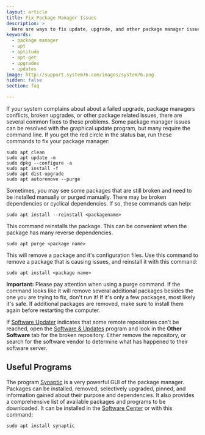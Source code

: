 ```yaml
---
layout: article
title: Fix Package Manager Issues
description: >
  Here are ways to fix update, upgrade, and other package manager issues.
keywords:
  - package manager
  - apt
  - aptitude
  - apt-get
  - upgrades
  - updates
image: http://support.system76.com/images/system76.png
hidden: false
section: faq

---
```


If your system complains about about a failed upgrade, package managers conflicts, broken upgrades, or other package related issues, there are several common fixes to these problems.  Some package manager issues can be resolved with the graphical update program, but many require the command line.  If you get the red circle in the status bar, run these commands to fix your package manager:

```
sudo apt clean
sudo apt update -m
sudo dpkg --configure -a
sudo apt install -f
sudo apt dist-upgrade
sudo apt autoremove --purge
```

Sometimes, you may see some packages that are still broken and need to be installed manually or purged manually.  There may be broken dependencies or cyclical dependencies.  If so, these commands can help:

```
sudo apt install --reinstall <packagename>
```

This command reinstalls the package.  This can be convenient when the package has many reverse dependencies.

```
sudo apt purge <package name>
```

This will remove a package and it's configuration files.  Use this command to remove a package that is causing issues, and reinstall it with this command:

```
sudo apt install <package name>
```

**Important:** Please pay attention when using a purge command.  If the command looks like it will remove several additional packages besides the one you are trying to fix, don't run it!  If it's only a few packages, most likely it's safe.  If additional packages are removed, make sure to install them again before restarting the computer.

If <u>Software Updater</u> indicates that some remote repositories can't be reached, open the <u>Software & Updates</u> program and look in the **Other Software** tab for the broken repository.  Either remove the repository, or search for the software vendor to determine what has happened to their software server.

## Useful Programs

The program <u>Synaptic</u> is a very powerful GUI of the package manager.  Packages can be installed, removed, selectively upgraded, pinned, and information gained about their purpose and dependencies.  It also provides a comprehensive list of available packages and programs to be downloaded.  It can be installed in the <u>Software Center</u> or with this command:

```
sudo apt install synaptic
```
